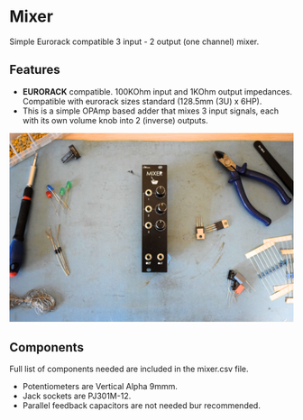# Mixer
Simple Eurorack compatible 3 input - 2 output (one channel) mixer. 

## Features
- **EURORACK** compatible. 100KOhm input and 1KOhm output impedances. Compatible with eurorack sizes standard (128.5mm (3U) x 6HP).
- This is a simple OPAmp based adder that mixes 3 input signals, each with its own volume knob into 2 (inverse) outputs.

![](./imgs/mixer.png)

## Components

Full list of components needed are included in the mixer.csv file. 

- Potentiometers are Vertical Alpha 9mmm. 
- Jack sockets are PJ301M-12.
- Parallel feedback capacitors are not needed bur recommended.
